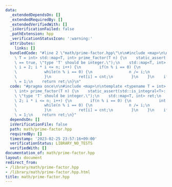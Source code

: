 ```yaml
---
data:
  _extendedDependsOn: []
  _extendedRequiredBy: []
  _extendedVerifiedWith: []
  _isVerificationFailed: false
  _pathExtension: hpp
  _verificationStatusIcon: ':warning:'
  attributes:
    links: []
  bundledCode: "#line 2 \"math/prime-factor.hpp\"\n\n#include <map>\n\ntemplate <typename\
    \ T = int> std::map<T, int> prime_factor(T n) {\n    static_assert(std::is_integral<T>::value\
    \ == true, \"type 'T' should be integer.\");\n    std::map<T, int> ret;\n    for(T\
    \ i = 2; i * i <= n; i++) {\n        if(n % i == 0) {\n            int cnt = 0;\n\
    \            while(n % i == 0) {\n                n /= i;\n                cnt++;\n\
    \            }\n            ret[i] = cnt;\n        }\n    }\n    if(n != 0) ret[n]\
    \ = 1;\n    return ret;\n}\n"
  code: "#pragma once\n\n#include <map>\n\ntemplate <typename T = int> std::map<T,\
    \ int> prime_factor(T n) {\n    static_assert(std::is_integral<T>::value == true,\
    \ \"type 'T' should be integer.\");\n    std::map<T, int> ret;\n    for(T i =\
    \ 2; i * i <= n; i++) {\n        if(n % i == 0) {\n            int cnt = 0;\n\
    \            while(n % i == 0) {\n                n /= i;\n                cnt++;\n\
    \            }\n            ret[i] = cnt;\n        }\n    }\n    if(n != 0) ret[n]\
    \ = 1;\n    return ret;\n}"
  dependsOn: []
  isVerificationFile: false
  path: math/prime-factor.hpp
  requiredBy: []
  timestamp: '2023-02-25 23:57:16+09:00'
  verificationStatus: LIBRARY_NO_TESTS
  verifiedWith: []
documentation_of: math/prime-factor.hpp
layout: document
redirect_from:
- /library/math/prime-factor.hpp
- /library/math/prime-factor.hpp.html
title: math/prime-factor.hpp
---
```

